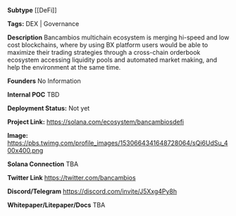 **Subtype** [[DeFi]]

  **Tags:** DEX | Governance 

  **Description** Bancambios multichain ecosystem is merging hi-speed and low cost blockchains, where by using BX platform users would be able to maximize their trading strategies through a cross-chain orderbook ecosystem accessing liquidity pools and automated market making, and help the environment at the same time.

  **Founders** No Information 

  **Internal POC** TBD 

  **Deployment Status:** Not yet

  **Project Link:** https://solana.com/ecosystem/bancambiosdefi

  **Image:** https://pbs.twimg.com/profile_images/1530664341648728064/sQi6UdSu_400x400.png

  **Solana Connection** TBA

  **Twitter Link** https://twitter.com/bancambios

  **Discord/Telegram** https://discord.com/invite/J5Xxg4Py8h

  **Whitepaper/Litepaper/Docs** TBA